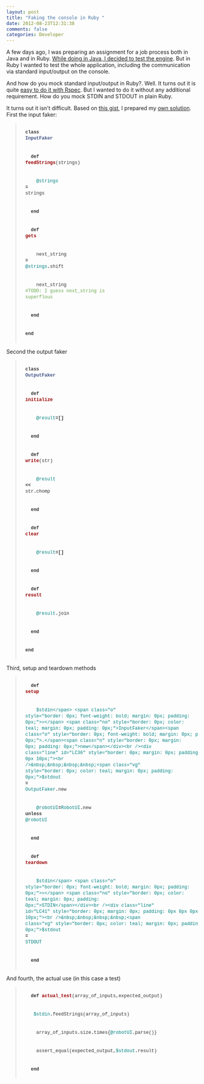 ```yaml
---
layout: post
title: "Faking the console in Ruby "
date: 2012-08-23T12:31:38
comments: false
categories: Developer
---
```


A few days ago, I was preparing an assignment for a job process both in Java and in Ruby. [While doing in Java, I decided to test the engine](http://gonfva.blogspot.com/2012/08/little-robot-ii-java-version.html). But in Ruby I wanted to test the whole application, including the communication via standard input/output on the console.


And how do you mock standard input/output in Ruby?. Well. It turns out it is quite [easy to do it with Rspec](http://stackoverflow.com/questions/6335282/testing-with-stdin-and-stdout-in-rspec). But I wanted to do it without any additional requirement. How do you mock STDIN and STDOUT in plain Ruby.


It turns out it isn't difficult. Based on [this gist](https://gist.github.com/194554), I prepared my [own solution](https://github.com/gonfva/assignments/blob/master/gfv_robot_ruby/tc_robot_console.rb). First the input faker:<br /><blockquote class="tr_bq"><pre style="border: 0px; font-family: Consolas, 'Liberation Mono', Courier, monospace; font-size: 12px; line-height: 16px; padding: 0px;"><div class="line" id="LC6" style="border: 0px; color: #333333; margin: 0px; padding: 0px 0px 0px 10px;"><br /><span class="k" style="border: 0px; font-weight: bold; margin: 0px; padding: 0px;">class</span> <span class="nc" style="border: 0px; color: #445588; font-weight: bold; margin: 0px; padding: 0px;">InputFaker</span></div><br /><div class="line" id="LC7" style="border: 0px; color: #333333; margin: 0px; padding: 0px 0px 0px 10px;"><br />&nbsp;&nbsp;<span class="k" style="border: 0px; font-weight: bold; margin: 0px; padding: 0px;">def</span> <span class="nf" style="border: 0px; color: #990000; font-weight: bold; margin: 0px; padding: 0px;">feedStrings</span><span class="p" style="border: 0px; margin: 0px; padding: 0px;">(</span><span class="n" style="border: 0px; margin: 0px; padding: 0px;">strings</span><span class="p" style="border: 0px; margin: 0px; padding: 0px;">)</span></div><br /><div class="line" id="LC8" style="border: 0px; color: #333333; margin: 0px; padding: 0px 0px 0px 10px;"><br />&nbsp;&nbsp;&nbsp;&nbsp;<span class="vi" style="border: 0px; color: teal; margin: 0px; padding: 0px;">@strings</span> <span class="o" style="border: 0px; font-weight: bold; margin: 0px; padding: 0px;">=</span> <span class="n" style="border: 0px; margin: 0px; padding: 0px;">strings</span></div><br /><div class="line" id="LC9" style="border: 0px; color: #333333; margin: 0px; padding: 0px 0px 0px 10px;"><br />&nbsp;&nbsp;<span class="k" style="border: 0px; font-weight: bold; margin: 0px; padding: 0px;">end</span></div><br /><div class="line" id="LC11" style="border: 0px; color: #333333; margin: 0px; padding: 0px 0px 0px 10px;"><br />&nbsp;&nbsp;<span class="k" style="border: 0px; font-weight: bold; margin: 0px; padding: 0px;">def</span> <span class="nf" style="border: 0px; color: #990000; font-weight: bold; margin: 0px; padding: 0px;">gets</span></div><br /><div class="line" id="LC12" style="border: 0px; color: #333333; margin: 0px; padding: 0px 0px 0px 10px;"><br />&nbsp;&nbsp;&nbsp;&nbsp;<span class="n" style="border: 0px; margin: 0px; padding: 0px;">next_string</span> <span class="o" style="border: 0px; font-weight: bold; margin: 0px; padding: 0px;">=</span> <span class="vi" style="border: 0px; color: teal; margin: 0px; padding: 0px;">@strings</span><span class="o" style="border: 0px; font-weight: bold; margin: 0px; padding: 0px;">.</span><span class="n" style="border: 0px; margin: 0px; padding: 0px;">shift</span></div><br /><div class="line" id="LC13" style="border: 0px; margin: 0px; padding: 0px 0px 0px 10px;"><br /><span style="color: #333333;">&nbsp;&nbsp;&nbsp;&nbsp;</span><span class="n" style="border: 0px; margin: 0px; padding: 0px;"><span style="color: #333333;">next_string </span><span style="color: #6aa84f;">#TODO: I guess next_string is superflous</span></span></div><br /><div class="line" id="LC14" style="border: 0px; color: #333333; margin: 0px; padding: 0px 0px 0px 10px;"><br />&nbsp;&nbsp;<span class="k" style="border: 0px; font-weight: bold; margin: 0px; padding: 0px;">end</span></div><br /><div class="line" id="LC16" style="border: 0px; color: #333333; margin: 0px; padding: 0px 0px 0px 10px;"><br /><span class="k" style="border: 0px; font-weight: bold; margin: 0px; padding: 0px;">end</span></div><br /></pre></blockquote>Second the output faker<br /><blockquote class="tr_bq"><pre style="border: 0px; color: #333333; font-family: Consolas, 'Liberation Mono', Courier, monospace; font-size: 12px; line-height: 16px; padding: 0px;"><div class="line" id="LC18" style="border: 0px; margin: 0px; padding: 0px 0px 0px 10px;"><br /><span class="k" style="border: 0px; font-weight: bold; margin: 0px; padding: 0px;">class</span> <span class="nc" style="border: 0px; color: #445588; font-weight: bold; margin: 0px; padding: 0px;">OutputFaker</span></div><br /><div class="line" id="LC19" style="border: 0px; margin: 0px; padding: 0px 0px 0px 10px;"><br />&nbsp;&nbsp;<span class="k" style="border: 0px; font-weight: bold; margin: 0px; padding: 0px;">def</span> <span class="nf" style="border: 0px; color: #990000; font-weight: bold; margin: 0px; padding: 0px;">initialize</span></div><br /><div class="line" id="LC20" style="border: 0px; margin: 0px; padding: 0px 0px 0px 10px;"><br />&nbsp;&nbsp;&nbsp;&nbsp;<span class="vi" style="border: 0px; color: teal; margin: 0px; padding: 0px;">@result</span><span class="o" style="border: 0px; font-weight: bold; margin: 0px; padding: 0px;">=[]</span></div><br /><div class="line" id="LC21" style="border: 0px; margin: 0px; padding: 0px 0px 0px 10px;"><br />&nbsp;&nbsp;<span class="k" style="border: 0px; font-weight: bold; margin: 0px; padding: 0px;">end</span></div><br /><div class="line" id="LC22" style="border: 0px; margin: 0px; padding: 0px 0px 0px 10px;"><br />&nbsp;&nbsp;<span class="k" style="border: 0px; font-weight: bold; margin: 0px; padding: 0px;">def</span> <span class="nf" style="border: 0px; color: #990000; font-weight: bold; margin: 0px; padding: 0px;">write</span><span class="p" style="border: 0px; margin: 0px; padding: 0px;">(</span><span class="n" style="border: 0px; margin: 0px; padding: 0px;">str</span><span class="p" style="border: 0px; margin: 0px; padding: 0px;">)</span></div><br /><div class="line" id="LC23" style="border: 0px; margin: 0px; padding: 0px 0px 0px 10px;"><br />&nbsp;&nbsp;&nbsp;&nbsp;<span class="vi" style="border: 0px; color: teal; margin: 0px; padding: 0px;">@result</span> <span class="o" style="border: 0px; font-weight: bold; margin: 0px; padding: 0px;">&lt;&lt;</span> <span class="n" style="border: 0px; margin: 0px; padding: 0px;">str</span><span class="o" style="border: 0px; font-weight: bold; margin: 0px; padding: 0px;">.</span><span class="n" style="border: 0px; margin: 0px; padding: 0px;">chomp</span></div><br /><div class="line" id="LC24" style="border: 0px; margin: 0px; padding: 0px 0px 0px 10px;"><br />&nbsp;&nbsp;<span class="k" style="border: 0px; font-weight: bold; margin: 0px; padding: 0px;">end</span></div><br /><div class="line" id="LC25" style="border: 0px; margin: 0px; padding: 0px 0px 0px 10px;"><br />&nbsp;&nbsp;<span class="k" style="border: 0px; font-weight: bold; margin: 0px; padding: 0px;">def</span> <span class="nf" style="border: 0px; color: #990000; font-weight: bold; margin: 0px; padding: 0px;">clear</span></div><br /><div class="line" id="LC26" style="border: 0px; margin: 0px; padding: 0px 0px 0px 10px;"><br />&nbsp;&nbsp;&nbsp;&nbsp;<span class="vi" style="border: 0px; color: teal; margin: 0px; padding: 0px;">@result</span><span class="o" style="border: 0px; font-weight: bold; margin: 0px; padding: 0px;">=[]</span></div><br /><div class="line" id="LC27" style="border: 0px; margin: 0px; padding: 0px 0px 0px 10px;"><br />&nbsp;&nbsp;<span class="k" style="border: 0px; font-weight: bold; margin: 0px; padding: 0px;">end</span></div><br /><div class="line" id="LC28" style="border: 0px; margin: 0px; padding: 0px 0px 0px 10px;"><br />&nbsp;&nbsp;<span class="k" style="border: 0px; font-weight: bold; margin: 0px; padding: 0px;">def</span> <span class="nf" style="border: 0px; color: #990000; font-weight: bold; margin: 0px; padding: 0px;">result</span></div><br /><div class="line" id="LC29" style="border: 0px; margin: 0px; padding: 0px 0px 0px 10px;"><br />&nbsp;&nbsp;&nbsp;&nbsp;<span class="vi" style="border: 0px; color: teal; margin: 0px; padding: 0px;">@result</span><span class="o" style="border: 0px; font-weight: bold; margin: 0px; padding: 0px;">.</span><span class="n" style="border: 0px; margin: 0px; padding: 0px;">join</span> </div><br /><div class="line" id="LC30" style="border: 0px; margin: 0px; padding: 0px 0px 0px 10px;"><br />&nbsp;&nbsp;<span class="k" style="border: 0px; font-weight: bold; margin: 0px; padding: 0px;">end</span></div><br /><div class="line" id="LC31" style="border: 0px; margin: 0px; padding: 0px 0px 0px 10px;"><br /><span class="k" style="border: 0px; font-weight: bold; margin: 0px; padding: 0px;">end</span></div><br /></pre></blockquote>Third, setup and teardown methods<br /><blockquote class="tr_bq"><pre style="border: 0px; color: #333333; font-family: Consolas, 'Liberation Mono', Courier, monospace; font-size: 12px; line-height: 16px; padding: 0px;"><div class="line" id="LC34" style="border: 0px; margin: 0px; padding: 0px 0px 0px 10px;"><br />&nbsp;&nbsp;<span class="k" style="border: 0px; font-weight: bold; margin: 0px; padding: 0px;">def</span> <span class="nf" style="border: 0px; color: #990000; font-weight: bold; margin: 0px; padding: 0px;">setup</span></div><br /><div class="line" id="LC35" style="border: 0px; margin: 0px; padding: 0px 0px 0px 10px;"><br />&nbsp;&nbsp;&nbsp;&nbsp;<span class="vg" style="border: 0px; color: teal; margin: 0px; padding: 0px;">$stdin</span> <span class="o" style="border: 0px; font-weight: bold; margin: 0px; padding: 0px;">=</span> <span class="no" style="border: 0px; color: teal; margin: 0px; padding: 0px;">InputFaker</span><span class="o" style="border: 0px; font-weight: bold; margin: 0px; padding: 0px;">.</span><span class="n" style="border: 0px; margin: 0px; padding: 0px;">new</span></div><br /><div class="line" id="LC36" style="border: 0px; margin: 0px; padding: 0px 0px 0px 10px;"><br />&nbsp;&nbsp;&nbsp;&nbsp;<span class="vg" style="border: 0px; color: teal; margin: 0px; padding: 0px;">$stdout</span> <span class="o" style="border: 0px; font-weight: bold; margin: 0px; padding: 0px;">=</span> <span class="no" style="border: 0px; color: teal; margin: 0px; padding: 0px;">OutputFaker</span><span class="o" style="border: 0px; font-weight: bold; margin: 0px; padding: 0px;">.</span><span class="n" style="border: 0px; margin: 0px; padding: 0px;">new</span></div><br /><div class="line" id="LC37" style="border: 0px; margin: 0px; padding: 0px 0px 0px 10px;"><br />&nbsp;&nbsp;&nbsp;&nbsp;<span class="vi" style="border: 0px; color: teal; margin: 0px; padding: 0px;">@robotUI</span><span class="o" style="border: 0px; font-weight: bold; margin: 0px; padding: 0px;">=</span><span class="no" style="border: 0px; color: teal; margin: 0px; padding: 0px;">RobotUI</span><span class="o" style="border: 0px; font-weight: bold; margin: 0px; padding: 0px;">.</span><span class="n" style="border: 0px; margin: 0px; padding: 0px;">new</span> <span class="k" style="border: 0px; font-weight: bold; margin: 0px; padding: 0px;">unless</span> <span class="vi" style="border: 0px; color: teal; margin: 0px; padding: 0px;">@robotUI</span></div><br /><div class="line" id="LC38" style="border: 0px; margin: 0px; padding: 0px 0px 0px 10px;"><br />&nbsp;&nbsp;<span class="k" style="border: 0px; font-weight: bold; margin: 0px; padding: 0px;">end</span></div><br /><div class="line" id="LC39" style="border: 0px; margin: 0px; padding: 0px 0px 0px 10px;"><br />&nbsp;&nbsp;<span class="k" style="border: 0px; font-weight: bold; margin: 0px; padding: 0px;">def</span> <span class="nf" style="border: 0px; color: #990000; font-weight: bold; margin: 0px; padding: 0px;">teardown</span></div><br /><div class="line" id="LC40" style="border: 0px; margin: 0px; padding: 0px 0px 0px 10px;"><br />&nbsp;&nbsp;&nbsp;&nbsp;<span class="vg" style="border: 0px; color: teal; margin: 0px; padding: 0px;">$stdin</span> <span class="o" style="border: 0px; font-weight: bold; margin: 0px; padding: 0px;">=</span> <span class="no" style="border: 0px; color: teal; margin: 0px; padding: 0px;">STDIN</span></div><br /><div class="line" id="LC41" style="border: 0px; margin: 0px; padding: 0px 0px 0px 10px;"><br />&nbsp;&nbsp;&nbsp;&nbsp;<span class="vg" style="border: 0px; color: teal; margin: 0px; padding: 0px;">$stdout</span> <span class="o" style="border: 0px; font-weight: bold; margin: 0px; padding: 0px;">=</span> <span class="no" style="border: 0px; color: teal; margin: 0px; padding: 0px;">STDOUT</span> </div><br /><div class="line" id="LC42" style="border: 0px; margin: 0px; padding: 0px 0px 0px 10px;"><br />&nbsp;&nbsp;<span class="k" style="border: 0px; font-weight: bold; margin: 0px; padding: 0px;">end</span></div><br /></pre></blockquote>And fourth, the actual use (in this case a test)



<blockquote class="tr_bq"><pre style="border: 0px; color: #333333; font-family: Consolas, 'Liberation Mono', Courier, monospace; font-size: 12px; line-height: 16px; padding: 0px;"><div class="line" id="LC43" style="border: 0px; margin: 0px; padding: 0px 0px 0px 10px;"><br />&nbsp;&nbsp;<span class="k" style="border: 0px; font-weight: bold; margin: 0px; padding: 0px;">def</span> <span class="nf" style="border: 0px; color: #990000; font-weight: bold; margin: 0px; padding: 0px;">actual_test</span><span class="p" style="border: 0px; margin: 0px; padding: 0px;">(</span><span class="n" style="border: 0px; margin: 0px; padding: 0px;">array_of_inputs</span><span class="p" style="border: 0px; margin: 0px; padding: 0px;">,</span><span class="n" style="border: 0px; margin: 0px; padding: 0px;">expected_output</span><span class="p" style="border: 0px; margin: 0px; padding: 0px;">)</span></div><br /><div class="line" id="LC45" style="border: 0px; margin: 0px; padding: 0px 0px 0px 10px;"><br />&nbsp;&nbsp;&nbsp;<span class="vg" style="border: 0px; color: teal; margin: 0px; padding: 0px;">$stdin</span><span class="o" style="border: 0px; font-weight: bold; margin: 0px; padding: 0px;">.</span><span class="n" style="border: 0px; margin: 0px; padding: 0px;">feedStrings</span><span class="p" style="border: 0px; margin: 0px; padding: 0px;">(</span><span class="n" style="border: 0px; margin: 0px; padding: 0px;">array_of_inputs</span><span class="p" style="border: 0px; margin: 0px; padding: 0px;">)</span></div><br /><div class="line" id="LC46" style="border: 0px; margin: 0px; padding: 0px 0px 0px 10px;"><br />&nbsp;&nbsp;&nbsp;&nbsp;<span class="n" style="border: 0px; margin: 0px; padding: 0px;">array_of_inputs</span><span class="o" style="border: 0px; font-weight: bold; margin: 0px; padding: 0px;">.</span><span class="n" style="border: 0px; margin: 0px; padding: 0px;">size</span><span class="o" style="border: 0px; font-weight: bold; margin: 0px; padding: 0px;">.</span><span class="n" style="border: 0px; margin: 0px; padding: 0px;">times</span><span class="p" style="border: 0px; margin: 0px; padding: 0px;">{</span><span class="vi" style="border: 0px; color: teal; margin: 0px; padding: 0px;">@robotUI</span><span class="o" style="border: 0px; font-weight: bold; margin: 0px; padding: 0px;">.</span><span class="n" style="border: 0px; margin: 0px; padding: 0px;">parse</span><span class="p" style="border: 0px; margin: 0px; padding: 0px;">()}</span></div><br /><div class="line" id="LC47" style="border: 0px; margin: 0px; padding: 0px 0px 0px 10px;"><br />&nbsp;&nbsp;&nbsp;&nbsp;<span class="n" style="border: 0px; margin: 0px; padding: 0px;">assert_equal</span><span class="p" style="border: 0px; margin: 0px; padding: 0px;">(</span><span class="n" style="border: 0px; margin: 0px; padding: 0px;">expected_output</span><span class="p" style="border: 0px; margin: 0px; padding: 0px;">,</span><span class="vg" style="border: 0px; color: teal; margin: 0px; padding: 0px;">$stdout</span><span class="o" style="border: 0px; font-weight: bold; margin: 0px; padding: 0px;">.</span><span class="n" style="border: 0px; margin: 0px; padding: 0px;">result</span><span class="p" style="border: 0px; margin: 0px; padding: 0px;">)</span></div><br /><div class="line" id="LC48" style="border: 0px; margin: 0px; padding: 0px 0px 0px 10px;"><br />&nbsp;&nbsp;<span class="k" style="border: 0px; font-weight: bold; margin: 0px; padding: 0px;">end</span></div><br /></pre></blockquote>
